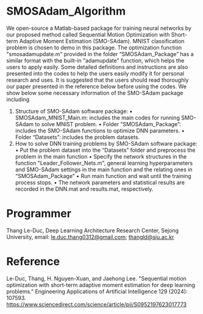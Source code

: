 # SMOSAdam_Algorithm
We open-source a Matlab-based package for training neural networks by our proposed method called Sequential Motion Optimization with Short-term Adaptive Moment Estimation (SMO-SAdam). MNIST classification problem is chosen to demo in this package. The optimization function "smosadamupdate.m" provided in the folder “SMOSAdam_Package” has a similar format with the built-in "adamupdate" function, which helps the users to apply easily. Some detailed definitions and instructions are also presented into the codes to help the users easily modify it for personal research and uses. It is suggested that the users should read thoroughly our paper presented in the reference below before using the codes. We show below some necessary information of the SMO-SAdam package including
1. Structure of SMO-SAdam software package: • SMOSAdam_MNIST_Main.m: includes the main codes for running SMO-SAdam to solve MNIST problem. • Folder “SMOSAdam_Package”: includes the SMO-SAdam functions to optimize DNN parameters. • Folder “Datasets”: includes the problem datasets.
2. How to solve DNN training problems by SMO-SAdam software package: • Put the problem dataset into the “Datasets” folder and preprocess the problem in the main function • Specify the network structures in the function "Leader_Follower_Nets.m", general learning hyperparameters and SMO-SAdam settings in the main function and the relating ones in “SMOSAdam_Package” • Run main function and wait until the training process stops. • The network parameters and statistical results are recorded in the DNN.mat and results.mat, respectively.

# Programmer
Thang Le-Duc, Deep Learning Architecture Research Center, Sejong University, email: le.duc.thang0312@gmail.com; thangld@sju.ac.kr

# Reference
Le-Duc, Thang, H. Nguyen-Xuan, and Jaehong Lee. "Sequential motion optimization with short-term adaptive moment estimation for deep learning problems." Engineering Applications of Artificial Intelligence 129 (2024): 107593.
https://www.sciencedirect.com/science/article/pii/S0952197623017773
